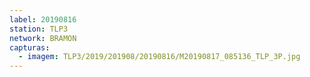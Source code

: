 ```yaml
---
label: 20190816
station: TLP3
network: BRAMON
capturas:
  - imagem: TLP3/2019/201908/20190816/M20190817_085136_TLP_3P.jpg
---
```

